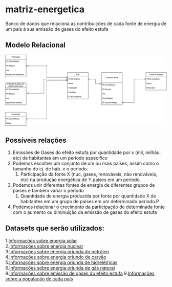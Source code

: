 # matriz-energetica
Banco de dados que relaciona as contribuições de cada fonte de energia de um país à sua emissão de gases do efeito estufa

## Modelo Relacional
![Modelo Relacional](./assets/img1.jpg)

## Possíveis relações
1. Emissões de Gases do efeito estufa por quantidade por x (mil, milhão, etc) de habitantes em um período específico
2. Podemos escolher um conjunto de um ou mais países, assim como o tamanho do cj. de hab. e o período.
    1. Participação da fonte X (nuc, gases, renováveis, não renováveis, etc) na produção energética de Y países em um período.
3. Podemos unir diferentes fontes de energia de diferentes grupos de países e também variar o período
    1. Quantidade de energia produzida por fonte por quantidade X de habitantes em um grupo de países em um determinado período.P
4. Podemos relacionar o crecimento da participação de determinada fonte com o aumento ou diminuição da emissão de gases do efeito estufa

## Datasets que serão utilizados:
1.[Informações sobre energia solar](https://ourworldindata.org/grapher/solar-share-energy) <br>
2.[Informações sobre energia nuclear](https://ourworldindata.org/grapher/nuclear-primary-energy) <br>
3.[Informações sobre energia oriunda do petróleo](https://ourworldindata.org/grapher/oil-share-energy) <br>
4.[Informações sobre energia oriundo de carvão](https://ourworldindata.org/grapher/coal-energy-share) <br>
5.[Informações sobre energia oriunda de hidrelétricas](https://ourworldindata.org/grapher/hydro-share-energy) <br>
6.[Informações sobre energia oriunda de gás natural](https://ourworldindata.org/grapher/gas-share-energy) <br>
8.[Informações sobre emissão de gases do efeito estufa](https://ourworldindata.org/grapher/per-capita-ghg-emissions)
9.[Informações sobre a população de cada país](https://data.worldbank.org/indicator/SP.POP.TOTL?end=2023&most_recent_year_desc=false&start=1960&view=chart)
